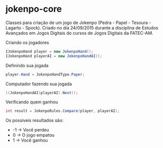 # jokenpo-core

Classes para criação de um jogo de Jokenpo (Pedra - Papel - Tesoura - Lagarto - Spock). Criado no dia 24/09/2015 durante a disciplina de Estudos Avançados em Jogos Digitais do cursos de Jogos Digitais da FATEC-AM.

Criando os jogadores

```csharp
IJokenpoHand player = new JokenpoHand();
IJokenpoHand playerAI = new JokenpoHandAI();
```

Definindo sua jogada

```csharp
player.Hand = JokenpoHandType.Paper;
```

Computador fazendo sua jogada

```csharp
((JokenpoHandAI)playerAI).Next();
```

Verificando quem ganhou

```csharp
int result = JokenpoRules.Compare(player, playerAI);
```

Os possíveis resultados são:
* -1 -> Você perdeu
*  0 -> O jogo empatou
*  1 -> Você ganhou